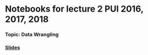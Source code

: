 # Notebooks for lecture 2 PUI 2016, 2017, 2018
### Topic: Data Wrangling
### [Slides](https://github.com/fedhere/UInotebooks/blob/master/slides2018/UI2_PUI2018.pdf)
